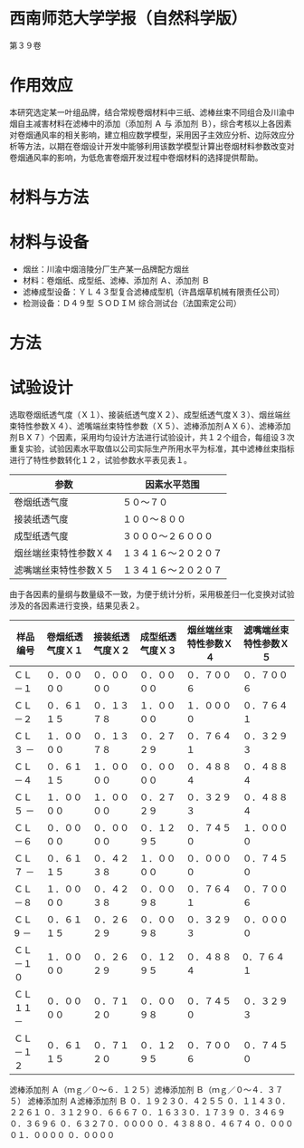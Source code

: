 # 西南师范大学学报（自然科学版）

第３９卷

# 作用效应

本研究选定某一叶组品牌，结合常规卷烟材料中三纸、滤棒丝束不同组合及川渝中烟自主减害材料在滤棒中的添加（添加剂 Ａ 与 添加剂 Ｂ），综合考核以上各因素对卷烟通风率的相关影响，建立相应数学模型，采用因子主效应分析、边际效应分析等方法，以期在卷烟设计开发中能够利用该数学模型计算出卷烟材料参数改变对卷烟通风率的影响，为低危害卷烟开发过程中卷烟材料的选择提供帮助。

# 材料与方法

# 材料与设备

- 烟丝：川渝中烟涪陵分厂生产某一品牌配方烟丝
- 材料：卷烟纸、成型纸、滤棒、添加剂 Ａ、添加剂 Ｂ
- 滤棒成型设备：ＹＬ４３型复合滤棒成型机（许昌烟草机械有限责任公司）
- 检测设备：Ｄ４９型 ＳＯＤＩＭ 综合测试台（法国索定公司）

# 方法

# 试验设计

选取卷烟纸透气度（Ｘ１）、接装纸透气度Ｘ２）、成型纸透气度Ｘ３）、烟丝端丝束特性参数Ｘ４）、滤嘴端丝束特性参数（Ｘ５）、滤棒添加剂ＡＸ６）、滤棒添加剂ＢＸ７）个因素，采用均匀设计方法进行试验设计，共１２个组合，每组设３次重复实验，试验因素水平取值以公司实际生产所用水平为标准，其中滤棒丝束指标进行了特性参数转化１２，试验参数水平表见表１。

|参数|因素水平范围|
|---|---|
|卷烟纸透气度|５０～７０|
|接装纸透气度|１００～８００|
|成型纸透气度|３０００～２６０００|
|烟丝端丝束特性参数Ｘ４|１３４１６～２０２０７|
|滤嘴端丝束特性参数Ｘ５|１３４１６～２０２０７|

由于各因素的量纲与数量级不一致，为便于统计分析，采用极差归一化变换对试验涉及的各因素进行变换，结果见表２。

|样品编号|卷烟纸透气度Ｘ１|接装纸透气度Ｘ２|成型纸透气度Ｘ３|烟丝端丝束特性参数Ｘ４|滤嘴端丝束特性参数Ｘ５|
|---|---|---|---|---|---|
|ＣＬ－１|０．００００|０．００００|０．００００|０．７００６|０．７００６|
|ＣＬ－２|０．６１１５|０．１３７８|１．００００|１．００００|０．７６４１|
|ＣＬ３ －|１．００００|０．１３７８|０．２７２９|０．７６４１|０．３２９３|
|ＣＬ－４|０．６１１５|１．００００|０．００００|０．４８８４|０．４８８４|
|ＣＬ５ －|１．００００|１．００００|０．２７２９|０．３２９３|０．４８８４|
|ＣＬ－６|０．００００|０．００００|０．１２９５|０．７４５０|１．００００|
|ＣＬ７ －|０．６１１５|０．４２３８|１．００００|０．００００|０．７４５０|
|ＣＬ－８|１．００００|０．４２３８|０．００９８|０．７６４１|０．７００６|
|ＣＬ9 －|０．６１１５|０．２６２９|０．００９８|０．３２９３|０．００００|
|ＣＬ－１０|１．００００|０．２６２９|０．１２９５|０．４８８４|0．７６４１|
|ＣＬ１１ －|０．００００|０．７１２０|０．００９８|０．７４５０|０．３２９３|
|ＣＬ－１２|０．６１１５|０．７１２０|０．１２９５|０．７００６|０．７４５０|

滤棒添加剂 Ａ（ｍｇ／０～６．１２５）滤棒添加剂 Ｂ（ｍｇ／０～４．３７５）
滤棒添加剂 Ａ滤棒添加剂 Ｂ
０．１９２３０．４２５５
０．１１４３０．２２６１
０．３１２９０．６６６７
０．１６３３０．１７３９
０．３４６９０．３６９６
０．６３２７０．００００
０．４３８８０．４６７４
０．００００１．００００
０．００００